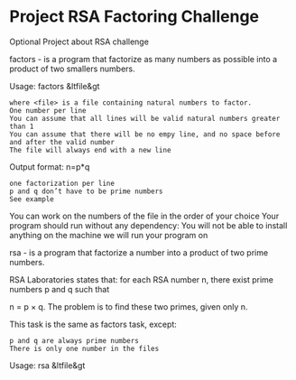 # Project RSA Factoring Challenge

Optional Project about RSA challenge


factors - is a program that factorize as many numbers as possible into a product of two smallers numbers.

Usage: factors &ltfile&gt

    where <file> is a file containing natural numbers to factor.
    One number per line
    You can assume that all lines will be valid natural numbers greater than 1
    You can assume that there will be no empy line, and no space before and after the valid number
    The file will always end with a new line

Output format: n=p*q

    one factorization per line
    p and q don’t have to be prime numbers
    See example

You can work on the numbers of the file in the order of your choice
Your program should run without any dependency: You will not be able to install anything on the machine we will run your program on


rsa - is a program that factorize a number into a product of two prime numbers.

RSA Laboratories states that: for each RSA number n, there exist prime numbers p and q such that

n = p × q. The problem is to find these two primes, given only n.

This task is the same as factors task, except:

    p and q are always prime numbers
    There is only one number in the files

Usage: rsa &ltfile&gt
